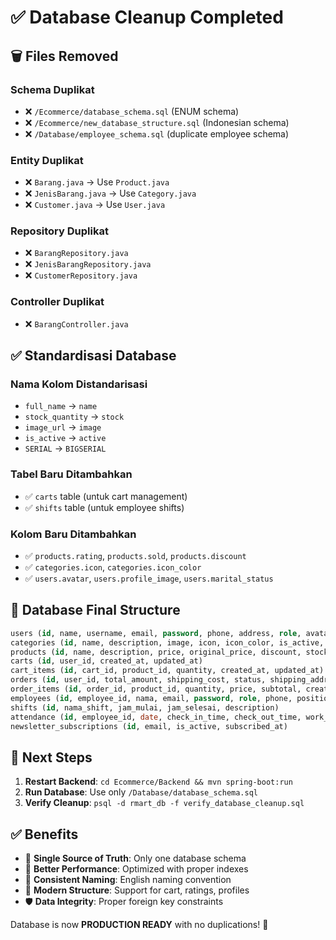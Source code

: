# ✅ Database Cleanup Completed

## 🗑️ Files Removed

### Schema Duplikat
- ❌ `/Ecommerce/database_schema.sql` (ENUM schema)
- ❌ `/Ecommerce/new_database_structure.sql` (Indonesian schema)
- ❌ `/Database/employee_schema.sql` (duplicate employee schema)

### Entity Duplikat
- ❌ `Barang.java` → Use `Product.java`
- ❌ `JenisBarang.java` → Use `Category.java`
- ❌ `Customer.java` → Use `User.java`

### Repository Duplikat
- ❌ `BarangRepository.java`
- ❌ `JenisBarangRepository.java`
- ❌ `CustomerRepository.java`

### Controller Duplikat
- ❌ `BarangController.java`

## ✅ Standardisasi Database

### Nama Kolom Distandarisasi
- `full_name` → `name`
- `stock_quantity` → `stock`
- `image_url` → `image`
- `is_active` → `active`
- `SERIAL` → `BIGSERIAL`

### Tabel Baru Ditambahkan
- ✅ `carts` table (untuk cart management)
- ✅ `shifts` table (untuk employee shifts)

### Kolom Baru Ditambahkan
- ✅ `products.rating`, `products.sold`, `products.discount`
- ✅ `categories.icon`, `categories.icon_color`
- ✅ `users.avatar`, `users.profile_image`, `users.marital_status`

## 🎯 Database Final Structure

```sql
users (id, name, username, email, password, phone, address, role, avatar, profile_image, marital_status, birth_date, gender, active, created_at, updated_at)
categories (id, name, description, image, icon, icon_color, is_active, created_at)
products (id, name, description, price, original_price, discount, stock, category_id, image, rating, sold, sku, is_active, created_at, updated_at)
carts (id, user_id, created_at, updated_at)
cart_items (id, cart_id, product_id, quantity, created_at, updated_at)
orders (id, user_id, total_amount, shipping_cost, status, shipping_address, phone_number, payment_method, payment_status, notes, created_at, updated_at)
order_items (id, order_id, product_id, quantity, price, subtotal, created_at, updated_at)
employees (id, employee_id, nama, email, password, role, phone, position, department, salary, hire_date, status, shift_id, created_at, updated_at)
shifts (id, nama_shift, jam_mulai, jam_selesai, description)
attendance (id, employee_id, date, check_in_time, check_out_time, work_hours, status, notes, created_at)
newsletter_subscriptions (id, email, is_active, subscribed_at)
```

## 🚀 Next Steps

1. **Restart Backend**: `cd Ecommerce/Backend && mvn spring-boot:run`
2. **Run Database**: Use only `/Database/database_schema.sql`
3. **Verify Cleanup**: `psql -d rmart_db -f verify_database_cleanup.sql`

## ✅ Benefits

- 🎯 **Single Source of Truth**: Only one database schema
- 🚀 **Better Performance**: Optimized with proper indexes
- 🔧 **Consistent Naming**: English naming convention
- 📱 **Modern Structure**: Support for cart, ratings, profiles
- 🛡️ **Data Integrity**: Proper foreign key constraints

Database is now **PRODUCTION READY** with no duplications! 🎉